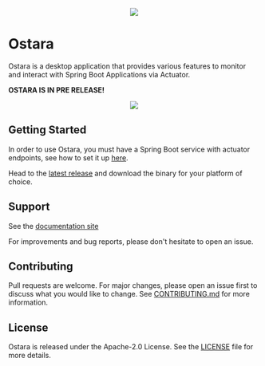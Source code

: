 <p align="center">
    <a href="https://ostara.dev/">
    <img src="https://github.com/krud-dev/ostara/blob/master/assets/logo.png?raw=true">
    </a>
</p>

# Ostara

Ostara is a desktop application that provides various features to monitor and interact with Spring Boot Applications via Actuator.

**OSTARA IS IN PRE RELEASE!**

<p align="center">
    <img src="https://github.com/krud-dev/ostara/blob/master/assets/screenshots/instance-dashboard.png?raw=true">
</p>

## Getting Started

In order to use Ostara, you must have a Spring Boot service with actuator endpoints, see how to set it up [here](https://www.baeldung.com/spring-boot-actuators).

Head to the [latest release](https://github.com/krud-dev/ostara/releases/latest) and download the binary for your platform of choice.

## Support

See the [documentation site](https://docs.ostara.dev/)

For improvements and bug reports, please don't hesitate to open an issue.

## Contributing

Pull requests are welcome. For major changes, please open an issue first to discuss what you would like to change. See [CONTRIBUTING.md](CONTRIBUTING.md) for more information.

## License

Ostara is released under the Apache-2.0 License. See the [LICENSE](LICENSE) file for more details.


